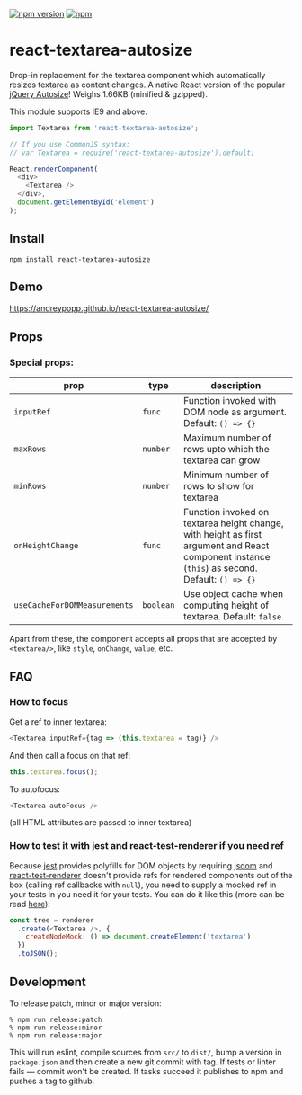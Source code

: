 [![npm version](https://img.shields.io/npm/v/react-textarea-autosize.svg)](https://www.npmjs.com/package/react-textarea-autosize)
[![npm](https://img.shields.io/npm/dm/react-textarea-autosize.svg)](https://www.npmjs.com/package/react-textarea-autosize)

# react-textarea-autosize

Drop-in replacement for the textarea component which automatically resizes
textarea as content changes. A native React version of the popular
[jQuery Autosize](http://www.jacklmoore.com/autosize/)! Weighs
<span class="weight">1.66KB</span> (minified & gzipped).

This module supports IE9 and above.

```javascript
import Textarea from 'react-textarea-autosize';

// If you use CommonJS syntax:
// var Textarea = require('react-textarea-autosize').default;

React.renderComponent(
  <div>
    <Textarea />
  </div>,
  document.getElementById('element')
);
```

## Install

`npm install react-textarea-autosize`

## Demo

https://andreypopp.github.io/react-textarea-autosize/

## Props

### Special props:

| prop                         | type      | description                                                                                                                                    |
| ---------------------------- | --------- | ---------------------------------------------------------------------------------------------------------------------------------------------- |
| `inputRef`                   | `func`    | Function invoked with DOM node as argument. Default: `() => {}`                                                                                |
| `maxRows`                    | `number`  | Maximum number of rows upto which the textarea can grow                                                                                        |
| `minRows`                    | `number`  | Minimum number of rows to show for textarea                                                                                                    |
| `onHeightChange`             | `func`    | Function invoked on textarea height change, with height as first argument and React component instance (`this`) as second. Default: `() => {}` |
| `useCacheForDOMMeasurements` | `boolean` | Use object cache when computing height of textarea. Default: `false`                                                                           |

Apart from these, the component accepts all props that are accepted by `<textarea/>`, like `style`, `onChange`, `value`, etc.

## FAQ

### How to focus

Get a ref to inner textarea:

```js
<Textarea inputRef={tag => (this.textarea = tag)} />
```

And then call a focus on that ref:

```js
this.textarea.focus();
```

To autofocus:

```js
<Textarea autoFocus />
```

(all HTML attributes are passed to inner textarea)

### How to test it with jest and react-test-renderer if you need ref

Because [jest](https://github.com/facebook/jest) provides polyfills for DOM
objects by requiring [jsdom](https://github.com/tmpvar/jsdom) and
[react-test-renderer](https://www.npmjs.com/package/react-test-renderer) doesn't
provide refs for rendered components out of the box (calling ref callbacks with
`null`), you need to supply a mocked ref in your tests in you need it for your tests.
You can do it like this (more can be read
[here](https://github.com/facebook/react/issues/7740#issuecomment-247335106)):

```js
const tree = renderer
  .create(<Textarea />, {
    createNodeMock: () => document.createElement('textarea')
  })
  .toJSON();
```

## Development

To release patch, minor or major version:

    % npm run release:patch
    % npm run release:minor
    % npm run release:major

This will run eslint, compile sources from `src/` to `dist/`, bump a version in
`package.json` and then create a new git commit with tag. If tests or linter
fails — commit won't be created. If tasks succeed it publishes to npm and pushes
a tag to github.
